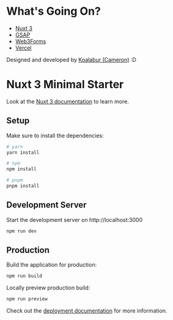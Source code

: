 # What's Going On?

- [Nuxt 3](https://nuxt.com/)
- [GSAP](https://greensock.com/)
- [Web3Forms](https://web3forms.com/)
- [Vercel](https://vercel.com/)

Designed and developed by [Koalabur (Cameron)](https://github.com/koalabur) :D

# Nuxt 3 Minimal Starter

Look at the [Nuxt 3 documentation](https://nuxt.com/docs/getting-started/introduction) to learn more.

## Setup

Make sure to install the dependencies:

```bash
# yarn
yarn install

# npm
npm install

# pnpm
pnpm install
```

## Development Server

Start the development server on http://localhost:3000

```bash
npm run dev
```

## Production

Build the application for production:

```bash
npm run build
```

Locally preview production build:

```bash
npm run preview
```

Check out the [deployment documentation](https://nuxt.com/docs/getting-started/deployment) for more information.
